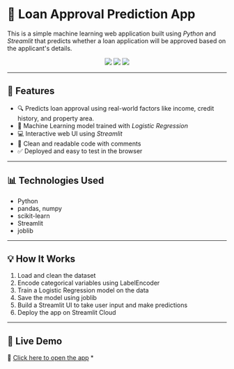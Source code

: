 # 🏦 Loan Approval Prediction App

This is a simple machine learning web application built using *Python* and *Streamlit* that predicts whether a loan application will be approved based on the applicant's details.

<p align="center">
  <img src="https://img.shields.io/badge/Machine%20Learning-Logistic%20Regression-blue.svg" />
  <img src="https://img.shields.io/badge/Streamlit-Deployed-success.svg" />
  <img src="https://img.shields.io/badge/Python-3.x-yellow.svg" />
</p>

---

## 📌 Features

- 🔍 Predicts loan approval using real-world factors like income, credit history, and property area.
- 🧠 Machine Learning model trained with *Logistic Regression*
- 💻 Interactive web UI using *Streamlit*
- 📁 Clean and readable code with comments
- ✅ Deployed and easy to test in the browser

---

## 📊 Technologies Used

- Python
- pandas, numpy
- scikit-learn
- Streamlit
- joblib

---

## 💡 How It Works

1. Load and clean the dataset
2. Encode categorical variables using LabelEncoder
3. Train a Logistic Regression model on the data
4. Save the model using joblib
5. Build a Streamlit UI to take user input and make predictions
6. Deploy the app on Streamlit Cloud

---

## 🚀 Live Demo

🔗 [Click here to open the app](https://loan-approval-project-9xnyl2zyifiqn8jcsqgsh4.streamlit.app/) *
